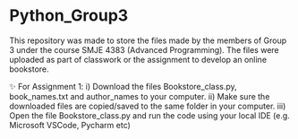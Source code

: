 # Python_Group3
This repository was made to store the files made by the members of Group 3 under the course SMJE 4383 (Advanced Programming). The files were uploaded as part of classwork or the assignment to develop an online bookstore.

✨ For Assignment 1:
i) Download the files Bookstore_class.py, book_names.txt and author_names to your computer.
ii) Make sure the downloaded files are copied/saved to the same folder in your computer.
iii) Open the file Bookstore_class.py and run the code using your local IDE (e.g. Microsoft VSCode, Pycharm etc)
